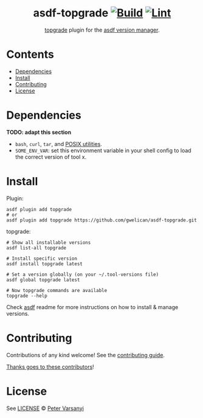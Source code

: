 <div align="center">

# asdf-topgrade [![Build](https://github.com/gwelican/asdf-topgrade/actions/workflows/build.yml/badge.svg)](https://github.com/gwelican/asdf-topgrade/actions/workflows/build.yml) [![Lint](https://github.com/gwelican/asdf-topgrade/actions/workflows/lint.yml/badge.svg)](https://github.com/gwelican/asdf-topgrade/actions/workflows/lint.yml)

[topgrade](https://github.com/topgrade-rs/topgrade) plugin for the [asdf version manager](https://asdf-vm.com).

</div>

# Contents

- [Dependencies](#dependencies)
- [Install](#install)
- [Contributing](#contributing)
- [License](#license)

# Dependencies

**TODO: adapt this section**

- `bash`, `curl`, `tar`, and [POSIX utilities](https://pubs.opengroup.org/onlinepubs/9699919799/idx/utilities.html).
- `SOME_ENV_VAR`: set this environment variable in your shell config to load the correct version of tool x.

# Install

Plugin:

```shell
asdf plugin add topgrade
# or
asdf plugin add topgrade https://github.com/gwelican/asdf-topgrade.git
```

topgrade:

```shell
# Show all installable versions
asdf list-all topgrade

# Install specific version
asdf install topgrade latest

# Set a version globally (on your ~/.tool-versions file)
asdf global topgrade latest

# Now topgrade commands are available
topgrade --help
```

Check [asdf](https://github.com/asdf-vm/asdf) readme for more instructions on how to
install & manage versions.

# Contributing

Contributions of any kind welcome! See the [contributing guide](contributing.md).

[Thanks goes to these contributors](https://github.com/gwelican/asdf-topgrade/graphs/contributors)!

# License

See [LICENSE](LICENSE) © [Peter Varsanyi](https://github.com/gwelican/)
